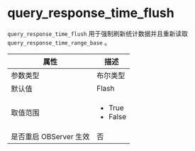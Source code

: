 # query_response_time_flush

`query_response_time_flush` 用于强制刷新统计数据并且重新读取 `query_response_time_range_base` 。

| 属性 | 描述 |
| --- | --- |
| 参数类型 | 布尔类型 |
| 默认值 | Flash |
| 取值范围 | <ul><li> True </li> <li> False </li></ul>  |
| 是否重启 OBServer 生效 | 否 |
